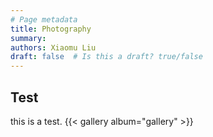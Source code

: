 ```yaml
---
# Page metadata
title: Photography
summary: 
authors: Xiaomu Liu
draft: false  # Is this a draft? true/false
---
```


## Test
this is a test.
{{< gallery album="gallery" >}}


